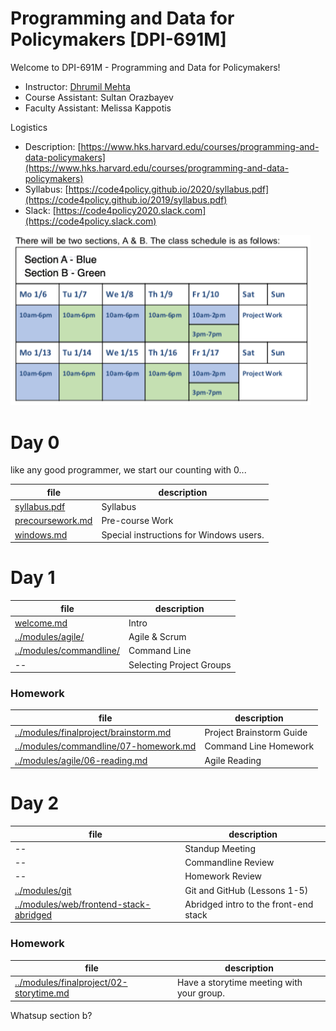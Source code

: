 # Programming and Data for Policymakers [DPI-691M]

Welcome to DPI-691M - Programming and Data for Policymakers!
* Instructor: [Dhrumil Mehta](https://www.hks.harvard.edu/faculty/dhrumil-mehta)
* Course Assistant: Sultan Orazbayev
* Faculty Assistant: Melissa Kappotis

Logistics
* Description: [https://www.hks.harvard.edu/courses/programming-and-data-policymakers](https://www.hks.harvard.edu/courses/programming-and-data-policymakers)
* Syllabus: [https://code4policy.github.io/2020/syllabus.pdf](https://code4policy.github.io/2019/syllabus.pdf)
* Slack: [https://code4policy2020.slack.com](https://code4policy.slack.com)

<img src="images/schedule.png" width="480">

# Day 0
like any good programmer, we start our counting with 0...

file | description
-----|------------
[syllabus.pdf](syllabus.pdf) | Syllabus
[precoursework.md](precoursework.md) | Pre-course Work
[windows.md](windows.md) | Special instructions for Windows users.

# Day 1
file | description
-----|------------
[welcome.md](welcome.md) | Intro
[../modules/agile/](https://github.com/code4policy/modules/tree/master/agile) | Agile & Scrum
[../modules/commandline/](https://github.com/code4policy/modules/tree/master/commandline) | Command Line
-- | Selecting Project Groups

### Homework
file | description
-----|------------
[../modules/finalproject/brainstorm.md](https://github.com/code4policy/modules/blob/master/finalproject/brainstorm.md) | Project Brainstorm Guide
[../modules/commandline/07-homework.md](https://github.com/code4policy/modules/blob/master/commandline/07-homework.md) | Command Line Homework
[../modules/agile/06-reading.md](https://github.com/code4policy/modules/blob/master/agile/06-reading.md) | Agile Reading

# Day 2
file | description
-----|------------
-- | Standup Meeting
-- | Commandline Review
-- | Homework Review
[../modules/git](https://github.com/code4policy/modules/tree/master/git) | Git and GitHub (Lessons 1-5)
[../modules/web/frontend-stack-abridged](https://github.com/code4policy/modules/blob/master/web/frontend-stack-abridged.md) | Abridged intro to the front-end stack

### Homework
file | description
-----|------------
[../modules/finalproject/02-storytime.md](https://github.com/code4policy/modules/blob/master/finalproject/02-storytime.md) | Have a storytime meeting with your group.

Whatsup section b?
